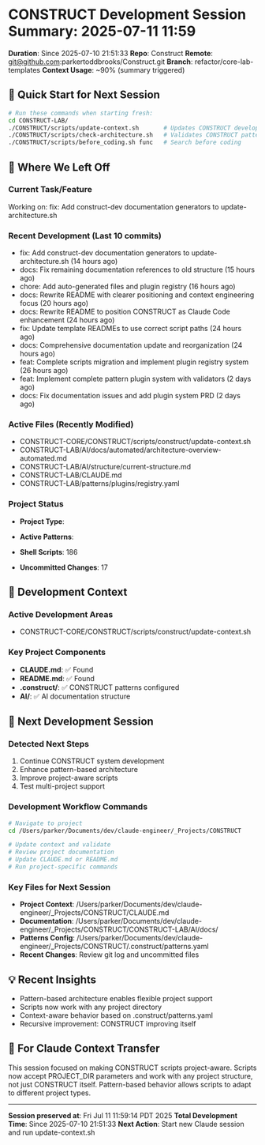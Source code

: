 # CONSTRUCT Development Session Summary: 2025-07-11 11:59
**Duration**: Since 2025-07-10 21:51:33
**Repo**: Construct
**Remote**: git@github.com:parkertoddbrooks/Construct.git
**Branch**: refactor/core-lab-templates
**Context Usage**: ~90% (summary triggered)

## 🎯 Quick Start for Next Session
```bash
# Run these commands when starting fresh:
cd CONSTRUCT-LAB/
./CONSTRUCT/scripts/update-context.sh       # Updates CONSTRUCT development context
./CONSTRUCT/scripts/check-architecture.sh   # Validates CONSTRUCT patterns
./CONSTRUCT/scripts/before_coding.sh func   # Search before coding
```

## 📍 Where We Left Off

### Current Task/Feature
Working on: fix: Add construct-dev documentation generators to update-architecture.sh

### Recent Development (Last 10 commits)
- fix: Add construct-dev documentation generators to update-architecture.sh (14 hours ago)
- docs: Fix remaining documentation references to old structure (15 hours ago)
- chore: Add auto-generated files and plugin registry (16 hours ago)
- docs: Rewrite README with clearer positioning and context engineering focus (20 hours ago)
- docs: Rewrite README to position CONSTRUCT as Claude Code enhancement (24 hours ago)
- fix: Update template READMEs to use correct script paths (24 hours ago)
- docs: Comprehensive documentation update and reorganization (24 hours ago)
- feat: Complete scripts migration and implement plugin registry system (26 hours ago)
- feat: Implement complete pattern plugin system with validators (2 days ago)
- docs: Fix documentation issues and add plugin system PRD (2 days ago)

### Active Files (Recently Modified)
- CONSTRUCT-CORE/CONSTRUCT/scripts/construct/update-context.sh
- CONSTRUCT-LAB/AI/docs/automated/architecture-overview-automated.md
- CONSTRUCT-LAB/AI/structure/current-structure.md
- CONSTRUCT-LAB/CLAUDE.md
- CONSTRUCT-LAB/patterns/plugins/registry.yaml

### Project Status
- **Project Type**: 
- **Active Patterns**: 
- **Shell Scripts**:      186



- **Uncommitted Changes**:       17

## 🔧 Development Context

### Active Development Areas
- CONSTRUCT-CORE/CONSTRUCT/scripts/construct/update-context.sh

### Key Project Components
- **CLAUDE.md**: ✅ Found
- **README.md**: ✅ Found
- **.construct/**: ✅ CONSTRUCT patterns configured
- **AI/**: ✅ AI documentation structure

## 🚀 Next Development Session

### Detected Next Steps
1. Continue CONSTRUCT system development
2. Enhance pattern-based architecture
3. Improve project-aware scripts
4. Test multi-project support

### Development Workflow Commands
```bash
# Navigate to project
cd /Users/parker/Documents/dev/claude-engineer/_Projects/CONSTRUCT

# Update context and validate
# Review project documentation
# Update CLAUDE.md or README.md
# Run project-specific commands
```

### Key Files for Next Session
- **Project Context**: /Users/parker/Documents/dev/claude-engineer/_Projects/CONSTRUCT/CLAUDE.md
- **Documentation**: /Users/parker/Documents/dev/claude-engineer/_Projects/CONSTRUCT/CONSTRUCT-LAB/AI/docs/
- **Patterns Config**: /Users/parker/Documents/dev/claude-engineer/_Projects/CONSTRUCT/.construct/patterns.yaml
- **Recent Changes**: Review git log and uncommitted files

## 💡 Recent Insights
- Pattern-based architecture enables flexible project support
- Scripts now work with any project directory
- Context-aware behavior based on .construct/patterns.yaml
- Recursive improvement: CONSTRUCT improving itself

## 🤖 For Claude Context Transfer
This session focused on making CONSTRUCT scripts project-aware. Scripts now accept PROJECT_DIR parameters and work with any project structure, not just CONSTRUCT itself. Pattern-based behavior allows scripts to adapt to different project types.

---
**Session preserved at**: Fri Jul 11 11:59:14 PDT 2025
**Total Development Time**: Since 2025-07-10 21:51:33
**Next Action**: Start new Claude session and run update-context.sh
